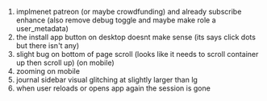 
1.  implmenet patreon (or maybe crowdfunding) and already subscribe enhance (also remove debug toggle and maybe make role a user_metadata)
2.  the install app button on desktop doesnt make sense (its says click dots but there isn't any)
3.  slight bug on bottom of page scroll (looks like it needs to scroll container up then scroll up) (on mobile)
4.  zooming on mobile
5.  journal sidebar visual glitching at slightly larger than lg
6.  when user reloads or opens app again the session is gone